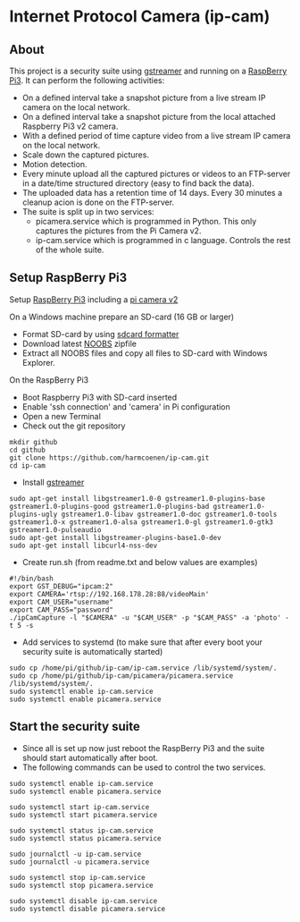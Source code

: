# Internet Protocol Camera (ip-cam)

## About
This project is a security suite using [gstreamer](https://gstreamer.freedesktop.org/documentation/tutorials/index.html) and running on a [RaspBerry Pi3](https://www.raspberrypi.org/).
It can perform the following activities:
* On a defined interval take a snapshot picture from a live stream IP camera on the local network.
* On a defined interval take a snapshot picture from the local attached Raspberry Pi3 v2 camera.
* With a defined period of time capture video from a live stream IP camera on the local network.
* Scale down the captured pictures.
* Motion detection.
* Every minute upload all the captured pictures or videos to an FTP-server in a date/time structured directory (easy to find back the data).
* The uploaded data has a retention time of 14 days. Every 30 minutes a cleanup acion is done on the FTP-server.
* The suite is split up in two services:
  * picamera.service which is programmed in Python. This only captures the pictures from the Pi Camera v2.
  * ip-cam.service which is programmed in c language. Controls the rest of the whole suite.


## Setup RaspBerry Pi3
Setup [RaspBerry Pi3](https://projects.raspberrypi.org/en/projects/raspberry-pi-setting-up/3) including a [pi camera v2](https://www.raspberrypi.org/products/camera-module-v2/)

On a Windows machine prepare an SD-card (16 GB or larger)
* Format SD-card by using [sdcard formatter](https://www.sdcard.org/downloads/formatter/eula_windows/index.html)
* Download latest [NOOBS](https://www.raspberrypi.org/downloads/noobs/) zipfile
* Extract all NOOBS files and copy all files to SD-card with Windows Explorer.

On the RaspBerry Pi3
* Boot Raspberry Pi3 with SD-card inserted
* Enable 'ssh connection' and 'camera' in Pi configuration
* Open a new Terminal
* Check out the git repository
```
mkdir github
cd github
git clone https://github.com/harmcoenen/ip-cam.git
cd ip-cam
```
* Install [gstreamer](https://gstreamer.freedesktop.org/documentation/installing/on-linux.html)
```
sudo apt-get install libgstreamer1.0-0 gstreamer1.0-plugins-base gstreamer1.0-plugins-good gstreamer1.0-plugins-bad gstreamer1.0-plugins-ugly gstreamer1.0-libav gstreamer1.0-doc gstreamer1.0-tools gstreamer1.0-x gstreamer1.0-alsa gstreamer1.0-gl gstreamer1.0-gtk3 gstreamer1.0-pulseaudio
sudo apt-get install libgstreamer-plugins-base1.0-dev
sudo apt-get install libcurl4-nss-dev
```
* Create run.sh (from readme.txt and below values are examples)
```
#!/bin/bash
export GST_DEBUG="ipcam:2"
export CAMERA='rtsp://192.168.178.28:88/videoMain'
export CAM_USER="username"
export CAM_PASS="password"
./ipCamCapture -l "$CAMERA" -u "$CAM_USER" -p "$CAM_PASS" -a 'photo' -t 5 -s
```
* Add services to systemd \(to make sure that after every boot your security suite is automatically started\)
```
sudo cp /home/pi/github/ip-cam/ip-cam.service /lib/systemd/system/.
sudo cp /home/pi/github/ip-cam/picamera/picamera.service /lib/systemd/system/.
sudo systemctl enable ip-cam.service
sudo systemctl enable picamera.service
```

## Start the security suite
* Since all is set up now just reboot the RaspBerry Pi3 and the suite should start automatically after boot.
* The following commands can be used to control the two services.
```
sudo systemctl enable ip-cam.service
sudo systemctl enable picamera.service

sudo systemctl start ip-cam.service
sudo systemctl start picamera.service

sudo systemctl status ip-cam.service
sudo systemctl status picamera.service

sudo journalctl -u ip-cam.service
sudo journalctl -u picamera.service

sudo systemctl stop ip-cam.service
sudo systemctl stop picamera.service

sudo systemctl disable ip-cam.service
sudo systemctl disable picamera.service
```



